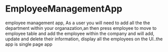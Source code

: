 # EmployeeManagementApp
employee management app, As a user you will need to add all the the department within your organazation,an then press employee to move to employee table and add the employee within the company and will add, update and delete their information, display all the employees on the UI..the app is single page app
